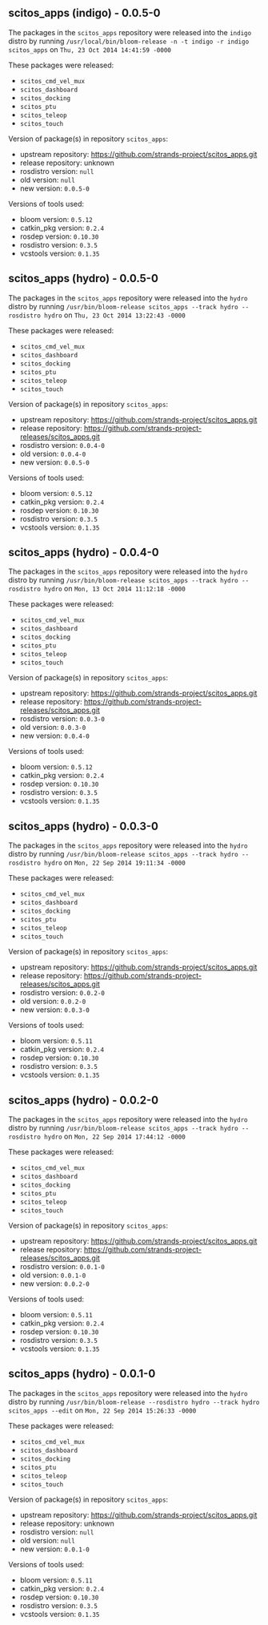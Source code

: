 ## scitos_apps (indigo) - 0.0.5-0

The packages in the `scitos_apps` repository were released into the `indigo` distro by running `/usr/local/bin/bloom-release -n -t indigo -r indigo scitos_apps` on `Thu, 23 Oct 2014 14:41:59 -0000`

These packages were released:
- `scitos_cmd_vel_mux`
- `scitos_dashboard`
- `scitos_docking`
- `scitos_ptu`
- `scitos_teleop`
- `scitos_touch`

Version of package(s) in repository `scitos_apps`:
- upstream repository: https://github.com/strands-project/scitos_apps.git
- release repository: unknown
- rosdistro version: `null`
- old version: `null`
- new version: `0.0.5-0`

Versions of tools used:
- bloom version: `0.5.12`
- catkin_pkg version: `0.2.4`
- rosdep version: `0.10.30`
- rosdistro version: `0.3.5`
- vcstools version: `0.1.35`


## scitos_apps (hydro) - 0.0.5-0

The packages in the `scitos_apps` repository were released into the `hydro` distro by running `/usr/bin/bloom-release scitos_apps --track hydro --rosdistro hydro` on `Thu, 23 Oct 2014 13:22:43 -0000`

These packages were released:
- `scitos_cmd_vel_mux`
- `scitos_dashboard`
- `scitos_docking`
- `scitos_ptu`
- `scitos_teleop`
- `scitos_touch`

Version of package(s) in repository `scitos_apps`:
- upstream repository: https://github.com/strands-project/scitos_apps.git
- release repository: https://github.com/strands-project-releases/scitos_apps.git
- rosdistro version: `0.0.4-0`
- old version: `0.0.4-0`
- new version: `0.0.5-0`

Versions of tools used:
- bloom version: `0.5.12`
- catkin_pkg version: `0.2.4`
- rosdep version: `0.10.30`
- rosdistro version: `0.3.5`
- vcstools version: `0.1.35`


## scitos_apps (hydro) - 0.0.4-0

The packages in the `scitos_apps` repository were released into the `hydro` distro by running `/usr/bin/bloom-release scitos_apps --track hydro --rosdistro hydro` on `Mon, 13 Oct 2014 11:12:18 -0000`

These packages were released:
- `scitos_cmd_vel_mux`
- `scitos_dashboard`
- `scitos_docking`
- `scitos_ptu`
- `scitos_teleop`
- `scitos_touch`

Version of package(s) in repository `scitos_apps`:
- upstream repository: https://github.com/strands-project/scitos_apps.git
- release repository: https://github.com/strands-project-releases/scitos_apps.git
- rosdistro version: `0.0.3-0`
- old version: `0.0.3-0`
- new version: `0.0.4-0`

Versions of tools used:
- bloom version: `0.5.12`
- catkin_pkg version: `0.2.4`
- rosdep version: `0.10.30`
- rosdistro version: `0.3.5`
- vcstools version: `0.1.35`


## scitos_apps (hydro) - 0.0.3-0

The packages in the `scitos_apps` repository were released into the `hydro` distro by running `/usr/bin/bloom-release scitos_apps --track hydro --rosdistro hydro` on `Mon, 22 Sep 2014 19:11:34 -0000`

These packages were released:
- `scitos_cmd_vel_mux`
- `scitos_dashboard`
- `scitos_docking`
- `scitos_ptu`
- `scitos_teleop`
- `scitos_touch`

Version of package(s) in repository `scitos_apps`:
- upstream repository: https://github.com/strands-project/scitos_apps.git
- release repository: https://github.com/strands-project-releases/scitos_apps.git
- rosdistro version: `0.0.2-0`
- old version: `0.0.2-0`
- new version: `0.0.3-0`

Versions of tools used:
- bloom version: `0.5.11`
- catkin_pkg version: `0.2.4`
- rosdep version: `0.10.30`
- rosdistro version: `0.3.5`
- vcstools version: `0.1.35`


## scitos_apps (hydro) - 0.0.2-0

The packages in the `scitos_apps` repository were released into the `hydro` distro by running `/usr/bin/bloom-release scitos_apps --track hydro --rosdistro hydro` on `Mon, 22 Sep 2014 17:44:12 -0000`

These packages were released:
- `scitos_cmd_vel_mux`
- `scitos_dashboard`
- `scitos_docking`
- `scitos_ptu`
- `scitos_teleop`
- `scitos_touch`

Version of package(s) in repository `scitos_apps`:
- upstream repository: https://github.com/strands-project/scitos_apps.git
- release repository: https://github.com/strands-project-releases/scitos_apps.git
- rosdistro version: `0.0.1-0`
- old version: `0.0.1-0`
- new version: `0.0.2-0`

Versions of tools used:
- bloom version: `0.5.11`
- catkin_pkg version: `0.2.4`
- rosdep version: `0.10.30`
- rosdistro version: `0.3.5`
- vcstools version: `0.1.35`


## scitos_apps (hydro) - 0.0.1-0

The packages in the `scitos_apps` repository were released into the `hydro` distro by running `/usr/bin/bloom-release --rosdistro hydro --track hydro scitos_apps --edit` on `Mon, 22 Sep 2014 15:26:33 -0000`

These packages were released:
- `scitos_cmd_vel_mux`
- `scitos_dashboard`
- `scitos_docking`
- `scitos_ptu`
- `scitos_teleop`
- `scitos_touch`

Version of package(s) in repository `scitos_apps`:
- upstream repository: https://github.com/strands-project/scitos_apps.git
- release repository: unknown
- rosdistro version: `null`
- old version: `null`
- new version: `0.0.1-0`

Versions of tools used:
- bloom version: `0.5.11`
- catkin_pkg version: `0.2.4`
- rosdep version: `0.10.30`
- rosdistro version: `0.3.5`
- vcstools version: `0.1.35`


